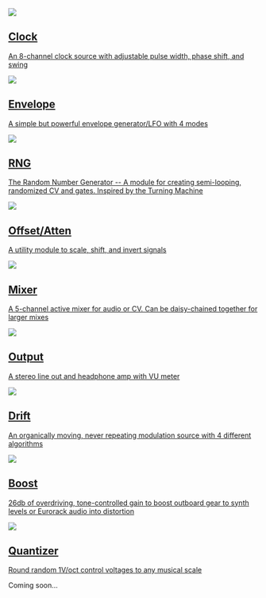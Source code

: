 <div class="fm-container">
  <a href="https://freemodular.org/modules/Clock" class="fm-hidden-link">
    <div class="fm-module-box">
      <img src="https://freemodular.org/modules/Clock/docs/images/clock_faceplate_display.svg" />
      <div>
        <h2>Clock</h2>
        <p>An 8-channel clock source with adjustable pulse width, phase shift, and swing</p>
      </div>
    </div>
  </a>
  <a href="https://freemodular.org/modules/Envelope" class="fm-hidden-link">
    <div class="fm-module-box">
      <img src="https://freemodular.org/modules/Envelope/docs/images/envelope_faceplate_display.svg" />
      <div>
        <h2>Envelope</h2>
        <p>A simple but powerful envelope generator/LFO with 4 modes</p>
      </div>
    </div>
  </a>
  <a href="https://freemodular.org/modules/RNG" class="fm-hidden-link">
    <div class="fm-module-box">
      <img src="https://freemodular.org/modules/RNG/docs/images/rng_faceplate_display.svg" />
      <div>
        <h2>RNG</h2>
        <p>The Random Number Generator -- A module for creating semi-looping, randomized CV and gates. Inspired by the Turning Machine</p>
      </div>
    </div>
  </a>
  <a href="https://freemodular.org/modules/OffsetAtten" class="fm-hidden-link">
    <div class="fm-module-box">
      <img src="https://freemodular.org/modules/OffsetAtten/docs/images/offset_atten_faceplate.svg" />
      <div>
        <h2>Offset/Atten</h2>
        <p>A utility module to scale, shift, and invert signals</p>
      </div>
    </div>
  </a>
  <a href="https://freemodular.org/modules/Mixer" class="fm-hidden-link">
    <div class="fm-module-box">
      <img src="https://freemodular.org/modules/Mixer/docs/images/mixer_faceplate_display.svg" />
      <div>
        <h2>Mixer</h2>
        <p>A 5-channel active mixer for audio or CV. Can be daisy-chained together for larger mixes</p>
      </div>
    </div>
  </a>
  <a href="https://freemodular.org/modules/Output" class="fm-hidden-link">
    <div class="fm-module-box">
      <img src="https://freemodular.org/modules/Output/docs/images/output_faceplate.svg" />
      <div>
        <h2>Output</h2>
        <p>A stereo line out and headphone amp with VU meter</p>
      </div>
    </div>
  </a>
  <a href="https://freemodular.org/modules/Drift" class="fm-hidden-link">
    <div class="fm-module-box">
      <img src="https://freemodular.org/modules/Drift/docs/images/drift.svg" />
      <div>
        <h2>Drift</h2>
        <p>An organically moving, never repeating modulation source with 4 different algorithms</p>
      </div>
    </div>
  </a>
  <a href="https://freemodular.org/modules/Boost" class="fm-hidden-link">
    <div class="fm-module-box">
      <img src="https://freemodular.org/modules/Boost/docs/images/boost.svg" />
      <div>
        <h2>Boost</h2>
        <p>26db of overdriving, tone-controlled gain to boost outboard gear to synth levels or Eurorack audio into distortion</p>
      </div>
    </div>
  </a>
  <a href="https://freemodular.org/modules/Quantizer" class="fm-hidden-link">
    <div class="fm-module-box">
      <img src="https://freemodular.org/modules/Quantizer/docs/images/quantizer.svg" />
      <div>
        <h2>Quantizer</h2>
        <p>Round random 1V/oct control voltages to any musical scale</p>
      </div>
    </div>
  </a>
  <div class="fm-module-box">
  Coming soon...
  </div>
</div>
